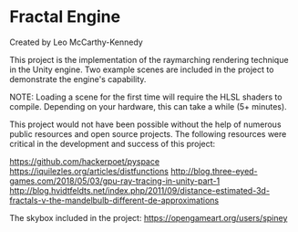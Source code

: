 # Fractal Engine

Created by Leo McCarthy-Kennedy

This project is the implementation of the raymarching rendering technique in the Unity engine. Two example scenes are included in the project to demonstrate the engine's capability.

NOTE: Loading a scene for the first time will require the HLSL shaders to compile. Depending on your hardware, this can take a while (5+ minutes).

This project would not have been possible without the help of numerous public resources and open source projects. The following resources were critical in the development and success of this project:

https://github.com/hackerpoet/pyspace
https://iquilezles.org/articles/distfunctions
http://blog.three-eyed-games.com/2018/05/03/gpu-ray-tracing-in-unity-part-1
http://blog.hvidtfeldts.net/index.php/2011/09/distance-estimated-3d-fractals-v-the-mandelbulb-different-de-approximations

The skybox included in the project: https://opengameart.org/users/spiney
